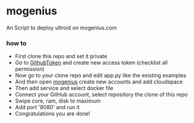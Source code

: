 # mogenius
An Script to deploy ultroid on mogenius.com

### how to
- First clone this repo and set it private
- Go to [GithubToken](https://github.com/settings/tokens) and create new access token (checklist all permission)
- Now go to your clone repo and edit app.py like the existing examples
- And then open [mogenius](mogenius.com) create new accounts and add cloudspace
- Then add service and select docker file
- Connect your GitHub account, select repository the clone of this repo
- Swipe core, ram, disk to maximum
- Add port '8080' and run it
- Congratulations you are done!
